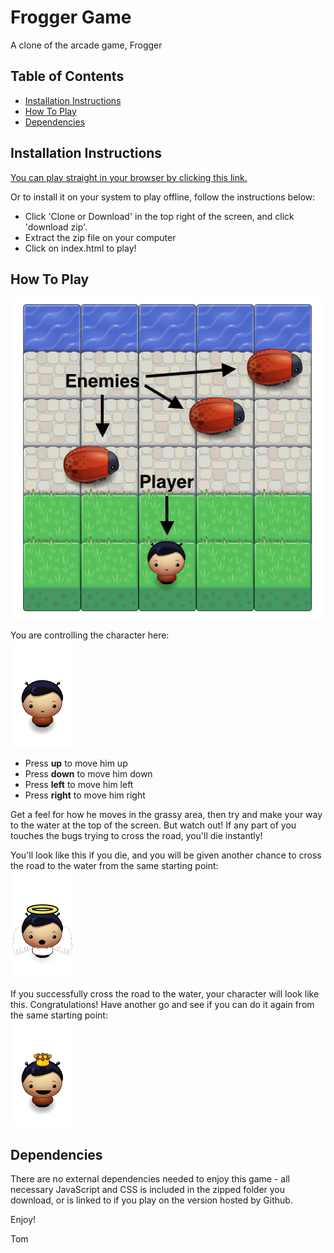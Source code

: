 # Frogger Game
A clone of the arcade game, Frogger

## Table of Contents

* [Installation Instructions](#installation-instructions)
* [How To Play](#how-to-play)
* [Dependencies](#dependencies)

## Installation Instructions

[You can play straight in your browser by clicking this link.](http://htmlpreview.github.io/?https://github.com/tomastephenson/frogger-game/blob/master/index.html)

Or to install it on your system to play offline, follow the instructions below:
* Click 'Clone or Download' in the top right of the screen, and click 'download zip'.
* Extract the zip file on your computer
* Click on index.html to play!

## How To Play
![Image of the Frogger game in action](https://github.com/tomastephenson/frogger-game/blob/master/images/game-canvas.png)

You are controlling the character here:
<br>
![Image of the main character](https://github.com/tomastephenson/frogger-game/blob/master/images/char-boy.png)

* Press **up** to move him up
* Press **down** to move him down
* Press **left** to move him left
* Press **right** to move him right

Get a feel for how he moves in the grassy area, then try and make your way to the water at the top of the screen. But watch out! If any part of you touches the bugs trying to cross the road, you'll die instantly!

You'll look like this if you die, and you will be given another chance to cross the road to the water from the same starting point:
<br>
![Image of the main character when he dies](https://github.com/tomastephenson/frogger-game/blob/master/images/char-boy-death.png)

If you successfully cross the road to the water, your character will look like this. Congratulations! Have another go and see if you can do it again from the same starting point:
<br>
![Image of the main character when he reaches the water](https://github.com/tomastephenson/frogger-game/blob/master/images/char-boy-victory.png)

## Dependencies
There are no external dependencies needed to enjoy this game - all necessary JavaScript and CSS is included in the zipped folder you download, or is linked to if you play on the version hosted by Github.


Enjoy!

Tom
